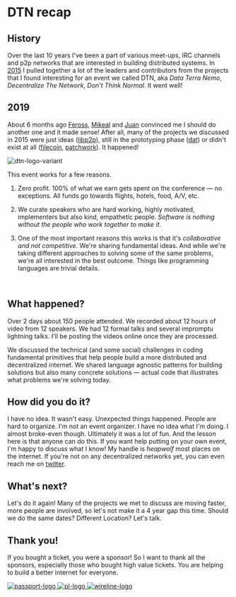 # DTN recap

## History

Over the last 10 years I've been a part of various meet-ups, IRC channels and p2p
networks that are interested in building distributed systems. In [2015][0]
I pulled together a lot of the leaders and contributors from the projects that I
found interesting for an event we called DTN, aka *Data Terra Nemo*,
*Decentralize The Network*, *Don't Think Normal*. It went well!

## 2019

About 6 months ago [Feross][p0], [Mikeal][p1] and [Juan][p2] convinced me I
should do another one and it made sense! After all, many of the projects we
discussed in 2015 were just ideas ([libp2p][libp2p]), still in the prototyping
phase ([dat][dat]) or didn't exist at all ([filecoin][filecoin],
[patchwork][patchwork]). It happened!

<img src="/images/dtn.png" alt="dtn-logo-variant" class="dtn-logo">

This event works for a few reasons.

  1. Zero profit. 100% of what we earn gets spent on the conference &mdash;
  no exceptions. All funds go towards flights, hotels, food, A/V, etc.

  2. We curate speakers who are hard working, highly motivated, implementers but
  also kind, empathetic people. _Software is nothing without the people who work
  together to make it_.

  3. One of the most important reasons this works is that it's _collaborative and
  not competitive_. We're sharing fundamental ideas. And while we're taking
  different approaches to solving some of the same problems, we're all
  interested in the best outcome. Things like programming languages are trivial
  details.

<br/>

## What happened?

Over 2 days about 150 people attended. We recorded about 12 hours of video from
12 speakers. We had 12 formal talks and several impromptu lightning talks. I'll
be posting the videos online once they are processed.

We discussed the technical (and some social) challenges in coding
fundamental primitives that help people build a more distributed and
decentralized internet. We shared language agnostic patterns for building
solutions but also many concrete solutions &mdash; actual code that illustrates
what problems we're solving today.

## How did you do it?

I have no idea. It wasn't easy. Unexpected things happened. People are hard to
organize. I'm not an event organizer. I have no idea what I'm doing. I almost
broke-even though. Ultimately it was a lot of fun. And the lesson here is that
anyone can do this. If you want help putting on your own event, I'm happy to
discuss what I know! My handle is *heapwolf* most places on the internet. If
you're not on any decentralized networks yet, you can even reach me on
[twitter][twitter].

## What's next?

Let's do it again! Many of the projects we met to discuss are moving faster,
more people are involved, so let's not make it a 4 year gap this time. Should we
do the same dates? Different Location? Let's talk.

## Thank you!

If you bought a ticket, you were a sponsor! So I want to thank all the sponsors,
especially those who bought high value tickets. You are helping to build a
better internet for everyone.

<div class="logos">
  <a href="https://www.passportcapital.com/" class="logo">
    <img src="https://dtn.is/images/passport-capital.svg" alt="passport-logo" class="sponsor pc">
  </a>
  <a href="https://protocol.ai/" class="logo">
    <img src="https://dtn.is/images/protocol-labs.png" alt="pl-logo" class="sponsor pl">
  </a>
  <a href="https://wireline.io/" class="logo">
    <img src="https://dtn.is/images/wireline.svg" alt="wireline-logo" class="sponsor wireline">
  </a>
</div>

[0]:https://dtn.is/2015.html

[p0]:https://github.com/feross
[p1]:https://github.com/mikeal
[p2]:https://github.com/jbenet

[twitter]:https://twitter.com/heapwolf

[libp2p]:https://github.com/libp2p/js-libp2p/commit/e770ce782278d5be139201560bb101682458ed06
[dat]:https://github.com/datproject/dat/tree/8c9f80841e717ba30bd02953ba5d425ddabd24dd
[patchwork]:https://github.com/ssbc/patchwork/tree/572440feaf959755763efb726087066a6f5b29db
[filecoin]:https://filecoin.io/

[t0]:https://twitter.com/feross/status/918217393784197121?s=21
